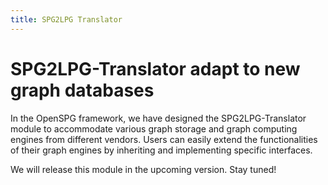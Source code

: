```yaml
---
title: SPG2LPG Translator
---
```


# SPG2LPG-Translator adapt to new graph databases

In the OpenSPG framework, we have designed the SPG2LPG-Translator module to accommodate various graph storage and graph computing engines from different vendors. Users can easily extend the functionalities of their graph engines by inheriting and implementing specific interfaces.

We will release this module in the upcoming version. Stay tuned!
